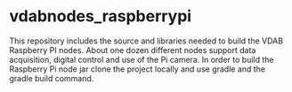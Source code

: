 # vdabnodes_raspberrypi
This repository includes the source and libraries needed to build the VDAB Raspberry PI nodes.
About one dozen different nodes support data acquisition, digital control and use of the Pi camera.
In order to build the Raspberry Pi node jar clone the project locally and use gradle and the gradle build command.
